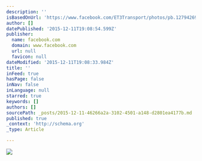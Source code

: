 ```yaml
---
description: ''
isBasedOnUrl: 'https://www.facebook.com/ET3Transport/photos/pb.127942693949325.-2207520000.1449858318./737626449647610/?type=3&theater'
author: []
datePublished: '2015-12-11T19:08:54.599Z'
publisher:
  name: facebook.com
  domain: www.facebook.com
  url: null
  favicon: null
dateModified: '2015-12-11T19:08:33.984Z'
title: ''
inFeed: true
hasPage: false
inNav: false
inLanguage: null
starred: true
keywords: []
authors: []
sourcePath: _posts/2015-12-11-46266a2a-3102-4501-a148-d2801ea4177b.md
published: true
_context: 'http://schema.org'
_type: Article

---
```

![](https://scontent-lax3-1.xx.fbcdn.net/hphotos-xaf1/v/t1.0-9/10150814_737626449647610_6242140085285352236_n.jpg?oh=9c05f717ad2d97226ebddae312cb5f5a&oe=571E90C7)